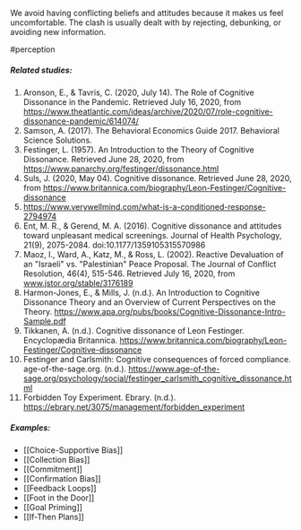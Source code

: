We avoid having conflicting beliefs and attitudes because it makes us feel uncomfortable. The clash is usually dealt with by rejecting, debunking, or avoiding new information.

#perception 

##### Related studies: 

1. Aronson, E., & Tavris, C. (2020, July 14). The Role of Cognitive Dissonance in the Pandemic. Retrieved July 16, 2020, from https://www.theatlantic.com/ideas/archive/2020/07/role-cognitive-dissonance-pandemic/614074/
2. Samson, A. (2017). The Behavioral Economics Guide 2017. Behavioral Science Solutions.
3. Festinger, L. (1957). An Introduction to the Theory of Cognitive Dissonance. Retrieved June 28, 2020, from https://www.panarchy.org/festinger/dissonance.html
4. Suls, J. (2020, May 04). Cognitive dissonance. Retrieved June 28, 2020, from https://www.britannica.com/biography/Leon-Festinger/Cognitive-dissonance
5. https://www.verywellmind.com/what-is-a-conditioned-response-2794974
6. Ent, M. R., & Gerend, M. A. (2016). Cognitive dissonance and attitudes toward unpleasant medical screenings. Journal of Health Psychology, 21(9), 2075-2084. doi:10.1177/1359105315570986
7. Maoz, I., Ward, A., Katz, M., & Ross, L. (2002). Reactive Devaluation of an "Israeli" vs. "Palestinian" Peace Proposal. The Journal of Conflict Resolution, 46(4), 515-546. Retrieved July 16, 2020, from www.jstor.org/stable/3176189
8. Harmon-Jones, E., & Mills, J. (n.d.). An Introduction to Cognitive Dissonance Theory and an Overview of Current Perspectives on the Theory. https://www.apa.org/pubs/books/Cognitive-Dissonance-Intro-Sample.pdf
9. Tikkanen, A. (n.d.). Cognitive dissonance of Leon Festinger. Encyclopædia Britannica. https://www.britannica.com/biography/Leon-Festinger/Cognitive-dissonance
10. Festinger and Carlsmith: Cognitive consequences of forced compliance. age-of-the-sage.org. (n.d.). https://www.age-of-the-sage.org/psychology/social/festinger_carlsmith_cognitive_dissonance.html
11. Forbidden Toy Experiment. Ebrary. (n.d.). https://ebrary.net/3075/management/forbidden_experiment

##### Examples: 

- [[Choice-Supportive Bias]] 
- [[Collection Bias]] 
- [[Commitment]] 
- [[Confirmation Bias]] 
- [[Feedback Loops]] 
- [[Foot in the Door]] 
- [[Goal Priming]] 
- [[If-Then Plans]] 